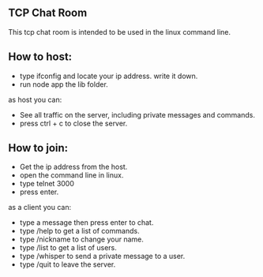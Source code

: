 
## TCP Chat Room
This tcp chat room is intended to be used in the linux command line.

## How to host:
* type ifconfig and locate your ip address. write it down.
* run node app the lib folder.

as host you can:
* See all traffic on the server, including private messages and commands.
* press ctrl + c to close the server.

## How to join:

* Get the ip address from the host.
* open the command line in linux.
* type telnet <host ip address> 3000
* press enter.

as a client you can:
* type a message then press enter to chat.
* type /help to get a list of commands.
* type /nickname <nickname> to change your name.
* type /list to get a list of users.
* type /whisper <username> <message> to send a private message to a user.
* type /quit to leave the server.
